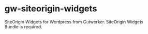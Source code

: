 # gw-siteorigin-widgets
SiteOrigin Widgets for Wordpress from Gutwerker. SiteOrigin Widgets Bundle is required.
